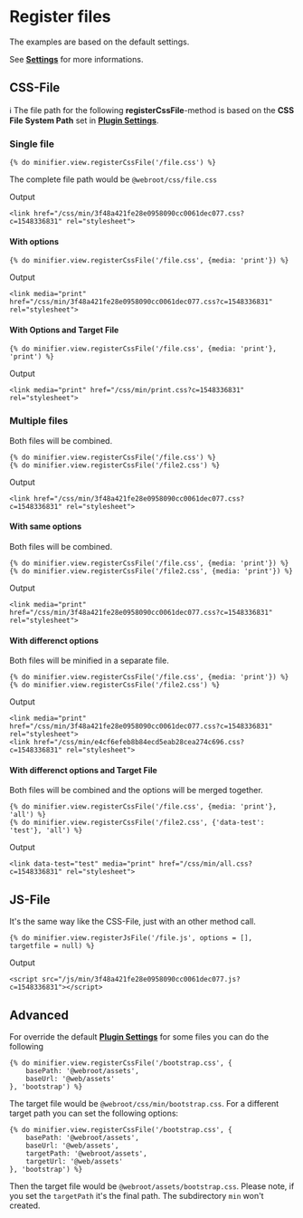 # Register files

The examples are based on the default settings.

See **[Settings](settings.md)** for more informations.

## CSS-File

:information_source: The file path for the following **registerCssFile**-method is based on the
**CSS File System Path** set in **[Plugin Settings](settings.md)**.

### Single file

    {% do minifier.view.registerCssFile('/file.css') %}

The complete file path would be `@webroot/css/file.css`

Output

    <link href="/css/min/3f48a421fe28e0958090cc0061dec077.css?c=1548336831" rel="stylesheet">

#### With options

    {% do minifier.view.registerCssFile('/file.css', {media: 'print'}) %}
        
Output

    <link media="print" href="/css/min/3f48a421fe28e0958090cc0061dec077.css?c=1548336831" rel="stylesheet">
        
#### With Options and Target File

    {% do minifier.view.registerCssFile('/file.css', {media: 'print'}, 'print') %}
        
Output

    <link media="print" href="/css/min/print.css?c=1548336831" rel="stylesheet">
        

### Multiple files

Both files will be combined.

    {% do minifier.view.registerCssFile('/file.css') %}
    {% do minifier.view.registerCssFile('/file2.css') %}

Output

    <link href="/css/min/3f48a421fe28e0958090cc0061dec077.css?c=1548336831" rel="stylesheet">

#### With same options
Both files will be combined.
        
    {% do minifier.view.registerCssFile('/file.css', {media: 'print'}) %}
    {% do minifier.view.registerCssFile('/file2.css', {media: 'print'}) %}

Output

    <link media="print" href="/css/min/3f48a421fe28e0958090cc0061dec077.css?c=1548336831" rel="stylesheet">

#### With differenct options
Both files will be minified in a separate file.
        
    {% do minifier.view.registerCssFile('/file.css', {media: 'print'}) %}
    {% do minifier.view.registerCssFile('/file2.css') %}

Output

    <link media="print" href="/css/min/3f48a421fe28e0958090cc0061dec077.css?c=1548336831" rel="stylesheet">
    <link href="/css/min/e4cf6efeb8b84ecd5eab28cea274c696.css?c=1548336831" rel="stylesheet">

#### With differenct options and Target File
Both files will be combined and the options will be merged together.
        
    {% do minifier.view.registerCssFile('/file.css', {media: 'print'}, 'all') %}
    {% do minifier.view.registerCssFile('/file2.css', {'data-test': 'test'}, 'all') %}

Output

    <link data-test="test" media="print" href="/css/min/all.css?c=1548336831" rel="stylesheet">

## JS-File

It's the same way like the CSS-File, just with an other method call.

    {% do minifier.view.registerJsFile('/file.js', options = [], targetfile = null) %}

Output
    
    <script src="/js/min/3f48a421fe28e0958090cc0061dec077.js?c=1548336831"></script>
    
## Advanced

For override the default **[Plugin Settings](settings.md)** for some files you can do the following

    {% do minifier.view.registerCssFile('/bootstrap.css', {
        basePath: '@webroot/assets',
        baseUrl: '@web/assets'
    }, 'bootstrap') %}

The target file would be `@webroot/css/min/bootstrap.css`. For a different target path you can set the following
options:

    {% do minifier.view.registerCssFile('/bootstrap.css', {
        basePath: '@webroot/assets',
        baseUrl: '@web/assets',
        targetPath: '@webroot/assets',
        targetUrl: '@web/assets'
    }, 'bootstrap') %}
    
Then the target file would be `@webroot/assets/bootstrap.css`. Please note, if you set the `targetPath` it's the final path.
The subdirectory `min` won't created.
